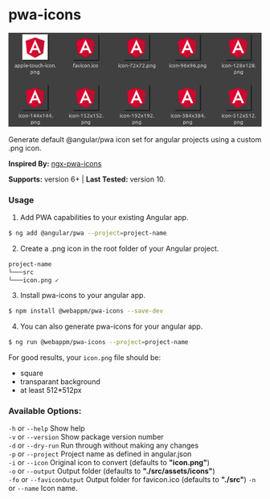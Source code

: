 # pwa-icons

![PWA icons](./pwa-icons.png)

Generate default @angular/pwa icon set for angular projects using a custom .png icon.

**Inspired By:** [ngx-pwa-icons](https://github.com/pverhaert/ngx-pwa-icons)

**Supports:** version 6+ | **Last Tested:** version 10.   

### Usage

1. Add PWA capabilities to your existing Angular app.

```bash
$ ng add @angular/pwa --project=project-name
```  

2. Create a .png icon in the root folder of your Angular project.

```
project-name 
└───src   
└───icon.png ✓
```

3. Install pwa-icons to your angular app.

```bash
$ npm install @webappm/pwa-icons --save-dev
```  

4. You can also generate pwa-icons for your angular app.

```bash
$ ng run @webappm/pwa-icons --project=project-name
```  

For good results, your `icon.png` file should be:

- square
- transparant background
- at least 512*512px

### Available Options:

`-h` or `--help` Show help   
`-v` or `--version` Show package version number   
`-d` or `--dry-run` Run through without making any changes  
`-p` or `--project` Project name as defined in angular.json  
`-i` or `--icon` Original icon to convert (defaults to **"icon.png"**)   
`-o` or `--output` Output folder  (defaults to **"./src/assets/icons"**)   
`-fo` or `--faviconOutput` Output folder for favicon.ico  (defaults to **"./src"**) 
`-n` or `--name` Icon name.   
